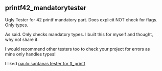 ## printf42_mandatorytester
Ugly Tester for 42 printf mandatory part. Does explicit NOT check for flags. Only types.

As said. Only checks mandatory types. I built this for myself and thought, why not share it.

I would recommend other testers too to check your project for errors as mine only handles types!

I liked [paulo santanas tester for ft_printf](https://github.com/paulo-santana/ft_printf_tester)
